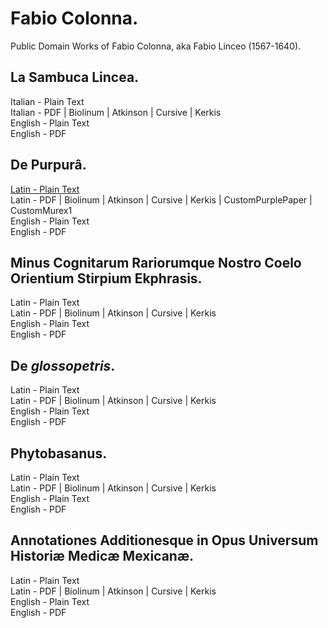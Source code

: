 # Fabio Colonna.

Public Domain Works of Fabio Colonna, aka Fabio Linceo (1567-1640).

## La Sambuca Lincea.

Italian - Plain Text  
Italian - PDF | Biolinum | Atkinson | Cursive | Kerkis  
English - Plain Text  
English - PDF  

## De Purpurâ.

[Latin - Plain Text](de-purpura/full-text-latin.md)  
Latin - PDF | Biolinum | Atkinson | Cursive | Kerkis | CustomPurplePaper | CustomMurex1  
English - Plain Text  
English - PDF  

## Minus Cognitarum Rariorumque Nostro Coelo Orientium Stirpium Ekphrasis.

Latin - Plain Text  
Latin - PDF | Biolinum | Atkinson | Cursive | Kerkis  
English - Plain Text  
English - PDF  

## De _glossopetris_.

Latin - Plain Text  
Latin - PDF | Biolinum | Atkinson | Cursive | Kerkis  
English - Plain Text  
English - PDF  

## Phytobasanus.

Latin - Plain Text  
Latin - PDF | Biolinum | Atkinson | Cursive | Kerkis  
English - Plain Text  
English - PDF  

## Annotationes Additionesque in Opus Universum Historiæ Medicæ Mexicanæ.

Latin - Plain Text  
Latin - PDF | Biolinum | Atkinson | Cursive | Kerkis  
English - Plain Text  
English - PDF  
